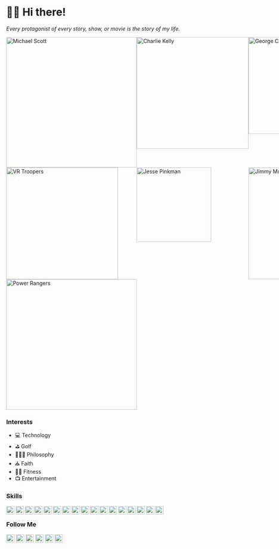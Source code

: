 # 🖖🏾 Hi there!

*Every protagonist of every story, show, or movie is the story of my life.*

<div style="display:grid; grid-template-columns:repeat(3, 1fr);"><img src="https://i.imgur.com/HTBxpUz.png" alt="Michael Scott" width="350" />
<img src="https://media2.giphy.com/media/9PaC2UWEsnIG6nXcsn/giphy.gif?cid=ecf05e472b3700a0765be9388b7c64d0e8b41a67519728fa&rid=giphy.gif" alt="Charlie Kelly" width="300" />
<img src="https://media2.giphy.com/media/Yy2H6trIkODoA/giphy.gif?cid=82a1493bzr9ikhrwdsu6126ibahrlk0gzpltak4mspdygcmq&rid=giphy.gif" alt="George Costanza" width="260" />
<img src="https://media3.giphy.com/media/DK9NoD7j2nRVm/giphy.gif?cid=6c09b9524f0f67905a232eade7253fff1138e181aa5f163a&rid=giphy.gif" alt="VR Troopers" width="300" />
<img src="https://media2.giphy.com/media/LiljwvntZmf4c/giphy.gif?cid=6c09b9524fc1bd7fe401b862ed480e5cfed089944b746f6a&rid=giphy.gif" alt="Jesse Pinkman" width="200" />
<img src="https://media1.giphy.com/media/l0EwYGlvQ7STj3wyc/giphy.gif?cid=82a1493bqxqne8ng9pyocwzqhi6aorb201mo6d2059bxejgl&rid=giphy.gif" alt="Jimmy McGill" width="300" />
<img src="https://media4.giphy.com/media/b3Owrrk9ZsC4w/giphy.gif?cid=82a1493bbwntmysi6q7atew19hnrnwxxmky3q62fm38p4g6k&rid=giphy.gif" alt="Power Rangers" width="350" /></div>

### Interests
- 💻 Technology
- ⛳ Golf
- 🧘🏽‍♂️ Philosophy
- ⛪️ Faith
- 🏋️‍♂️ Fitness
- 📺 Entertainment

### Skills
<img src="https://cdn.jsdelivr.net/npm/simple-icons@v3/icons/html5.svg" width="22" align="left">
<img src="https://cdn.jsdelivr.net/npm/simple-icons@v3/icons/css3.svg" width="22" align="left">
<img src="https://cdn.jsdelivr.net/npm/simple-icons@v3/icons/javascript.svg" width="22" align="left">
<img src="https://cdn.jsdelivr.net/npm/simple-icons@v3/icons/jquery.svg" width="22" align="left">
<img src="https://cdn.jsdelivr.net/npm/simple-icons@v3/icons/react.svg" width="22" align="left">
<img src="https://cdn.jsdelivr.net/npm/simple-icons@5.19.0/icons/vuedotjs.svg" width="22" align="left">
<img src="https://cdn.jsdelivr.net/npm/simple-icons@5.19.0/icons/nodedotjs.svg" width="22" align="left">
<img src="https://cdn.jsdelivr.net/npm/simple-icons@v3/icons/java.svg" width="22" align="left">
<img src="https://cdn.jsdelivr.net/npm/simple-icons@v3/icons/csharp.svg" width="22" align="left">
<img src="https://cdn.jsdelivr.net/npm/simple-icons@v3/icons/mysql.svg" width="22" align="left">
<img src="https://cdn.jsdelivr.net/npm/simple-icons@v3/icons/php.svg" width="22" align="left">
<img src="https://cdn.jsdelivr.net/npm/simple-icons@v3/icons/python.svg" width="22" align="left">
<img src="https://cdn.jsdelivr.net/npm/simple-icons@v3/icons/ruby.svg" width="22" align="left">
<img src="https://cdn.jsdelivr.net/npm/simple-icons@v3/icons/r.svg" width="22" align="left">
<img src="https://cdn.jsdelivr.net/npm/simple-icons@5.19.0/icons/pwa.svg" width="22" align="left">
<img src="https://cdn.jsdelivr.net/npm/simple-icons@v3/icons/react.svg" alt="React Native" width="22" align="left">
<img src="https://cdn.jsdelivr.net/npm/simple-icons@v3/icons/flutter.svg" width="22" align="left"><br/>

### Follow Me
<a href="https://theuiguru.blogspot.com" target="_blank"><img src="https://cdn.jsdelivr.net/npm/simple-icons@v3/icons/blogger.svg" width="22"></a> 
<a href="https://codepen.io/cthomas" target="_blank"><img src="https://cdn.jsdelivr.net/npm/simple-icons@v3/icons/codepen.svg" width="22"></a> 
<a href="https://twitter.com/cthomas1211" target="_blank"><img src="https://cdn.jsdelivr.net/npm/simple-icons@v3/icons/twitter.svg" width="22"></a> 
<a href="https://linkedin.com/in/christhomas101" target="_blank"><img src="https://cdn.jsdelivr.net/npm/simple-icons@v3/icons/linkedin.svg" width="22"></a> 
<a href="https://instagr.am/cthomas1211" target="_blank"><img src="https://cdn.jsdelivr.net/npm/simple-icons@v3/icons/instagram.svg" width="22"></a> 
<a href="https://youtube.com/ndnweb24" target="_blank"><img src="https://cdn.jsdelivr.net/npm/simple-icons@v3/icons/youtube.svg" width="22"></a>
